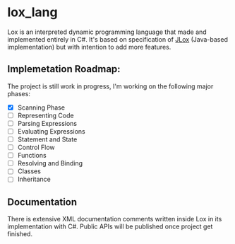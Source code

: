 # lox_lang
Lox is an interpreted dynamic programming language that made and implemented entirely in C#.
It's based on specification of [JLox](https://github.com/munificent/craftinginterpreters) (Java-based implementation) but with intention to add more features.

## Implemetation Roadmap:
The project is still work in progress, I'm working on the following major phases:

- [x] Scanning Phase
- [ ] Representing Code
- [ ] Parsing Expressions
- [ ] Evaluating Expressions
- [ ] Statement and State
- [ ] Control Flow
- [ ] Functions
- [ ] Resolving and Binding
- [ ] Classes
- [ ] Inheritance

## Documentation
There is extensive XML documentation comments written inside Lox in its implementation with C#. Public APIs will be published once project get finished.

